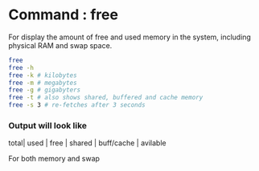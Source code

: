# Command : free

For display the amount of free and used memory in the system, including physical RAM and swap space. 

```bash
free 
free -h
free -k # kilobytes
free -m # megabytes
free -g # gigabyters
free -t # also shows shared, buffered and cache memory
free -s 3 # re-fetches after 3 seconds
```

### Output will look like 

total| used | free | shared | buff/cache | avilable

For both memory and swap